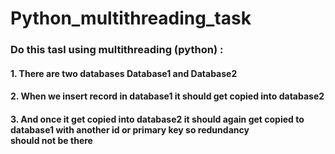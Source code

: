 # Python_multithreading_task


### Do this tasl using multithreading (python) :
#### 1. There are two databases Database1 and Database2
#### 2. When we insert record in database1 it should get copied into database2 
#### 3. And once it get copied into database2 it should again get copied to database1 with another id or primary key so redundancy should not be there
